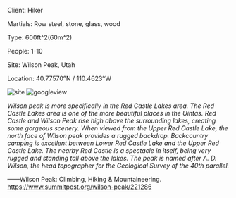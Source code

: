 Client: Hiker

Martials: Row steel, stone, glass, wood

Type: 600ft^2(60m^2)

People: 1-10

Site: Wilson Peak, Utah

Location: 40.77570°N / 110.4623°W

![site](https://github.com/WUHAOZHUO/Anita-Haozhuo-Wu/blob/master/assets/0913/site.jpg)
![googleview](https://user-images.githubusercontent.com/85242597/133022883-27f21b5c-4a53-4e9e-91ee-25143fbac837.jpg)



_Wilson peak is more specifically in the Red Castle Lakes area. The Red Castle Lakes area is one of the more beautiful places in the Uintas. Red Castle and Wilson Peak rise high above the surrounding lakes, creating some gorgeous scenery. When viewed from the Upper Red Castle Lake, the north face of Wilson peak provides a rugged backdrop. Backcountry camping is excellent between Lower Red Castle Lake and the Upper Red Castle Lake. The nearby Red Castle is a spectacle in itself, being very rugged and standing tall above the lakes. The peak is named after A. D. Wilson, the head topographer for the Geological Survey of the 40th parallel._

——Wilson Peak: Climbing, Hiking & Mountaineering. https://www.summitpost.org/wilson-peak/221286

